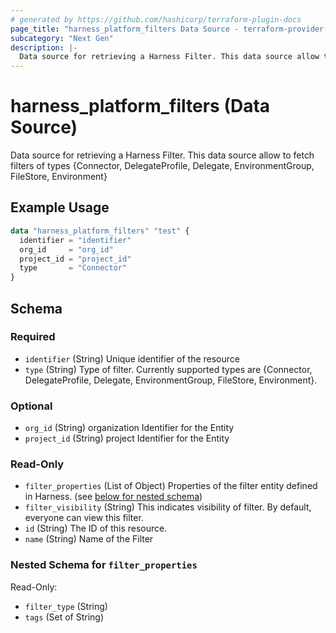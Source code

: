 ```yaml
---
# generated by https://github.com/hashicorp/terraform-plugin-docs
page_title: "harness_platform_filters Data Source - terraform-provider-harness"
subcategory: "Next Gen"
description: |-
  Data source for retrieving a Harness Filter. This data source allow to fetch filters of types {Connector, DelegateProfile, Delegate, EnvironmentGroup, FileStore, Environment}
---
```


# harness_platform_filters (Data Source)

Data source for retrieving a Harness Filter. This data source allow to fetch filters of types {Connector, DelegateProfile, Delegate, EnvironmentGroup, FileStore, Environment}

## Example Usage

```terraform
data "harness_platform_filters" "test" {
  identifier = "identifier"
  org_id     = "org_id"
  project_id = "project_id"
  type       = "Connector"
}
```

<!-- schema generated by tfplugindocs -->
## Schema

### Required

- `identifier` (String) Unique identifier of the resource
- `type` (String) Type of filter. Currently supported types are {Connector, DelegateProfile, Delegate, EnvironmentGroup, FileStore, Environment}.

### Optional

- `org_id` (String) organization Identifier for the Entity
- `project_id` (String) project Identifier for the Entity

### Read-Only

- `filter_properties` (List of Object) Properties of the filter entity defined in Harness. (see [below for nested schema](#nestedatt--filter_properties))
- `filter_visibility` (String) This indicates visibility of filter. By default, everyone can view this filter.
- `id` (String) The ID of this resource.
- `name` (String) Name of the Filter

<a id="nestedatt--filter_properties"></a>
### Nested Schema for `filter_properties`

Read-Only:

- `filter_type` (String)
- `tags` (Set of String)


